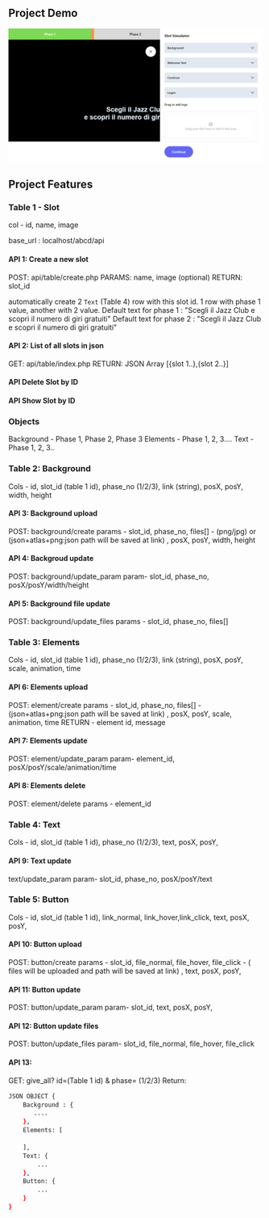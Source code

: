 
## Project Demo

![](https://github.com/learnwithfair/phase-management/blob/main/scrennshot/screenshot.png)

## Project Features

### Table 1 - Slot
col - id, name, image

base_url : localhost/abcd/api


#### API 1: Create a new slot 
POST: api/table/create.php 
PARAMS: name, image (optional)
RETURN: slot_id

automatically create 2 `Text` (Table 4) row with this slot id. 1 row with phase 1 value, another with 2 value. 
Default text for phase 1 : "Scegli il Jazz Club
e scopri il numero di giri gratuiti"
Default text for phase 2 : "Scegli il Jazz Club
e scopri il numero di giri gratuiti"


#### API 2: List of all slots in json 
GET: api/table/index.php 
RETURN: JSON Array [{slot 1..},{slot 2..}]

#### API Delete Slot by ID

#### API Show Slot by ID

### Objects
Background - Phase 1, Phase 2, Phase 3
Elements - Phase 1, 2, 3.... 
Text - Phase 1, 2, 3.. 




### Table 2: Background 
Cols - id, slot_id (table 1 id), phase_no (1/2/3), link (string), posX, posY, width, height

#### API 3: Background upload
POST: background/create
params - slot_id, phase_no, files[] - (png/jpg) or (json+atlas+png:json path will be saved at link) , posX, posY, width, height 

#### API 4: Backgroud update
POST: background/update_param
param- slot_id, phase_no, posX/posY/width/height

#### API 5: Background file update
POST: background/update_files
params - slot_id, phase_no, files[] 


### Table 3: Elements
Cols - id, slot_id (table 1 id), phase_no (1/2/3), link (string), posX, posY, scale, animation, time 

#### API 6: Elements upload
POST: element/create
params - slot_id, phase_no, files[] - (json+atlas+png:json path will be saved at link) , posX, posY, scale, animation, time 
RETURN - element id, message

#### API 7: Elements update
POST: element/update_param
param- element_id, posX/posY/scale/animation/time 

#### API 8: Elements delete
POST: element/delete
params - element_id


### Table 4: Text 
Cols - id, slot_id (table 1 id), phase_no (1/2/3), text, posX, posY, 

#### API 9: Text update
text/update_param
param- slot_id, phase_no, posX/posY/text


### Table 5: Button 
Cols - id, slot_id (table 1 id), link_normal, link_hover,link_click, text, posX, posY, 

#### API 10: Button upload
POST: button/create 
params - slot_id, file_normal, file_hover, file_click - ( files will be uploaded and path will be saved at link) , text, posX, posY,

#### API 11: Button update
POST: button/update_param
param- slot_id, text, posX, posY,

#### API 12: Button update files 
POST: button/update_files 
param- slot_id, file_normal, file_hover, file_click


#### API 13: 
GET: give_all? id=(Table 1 id) & phase= (1/2/3) 
Return: 

```bash
JSON OBJECT {
    Background : {
       .... 
    },
    Elements: [

    ],
    Text: {
        ...
    },
    Button: {
        ...
    }
}
```